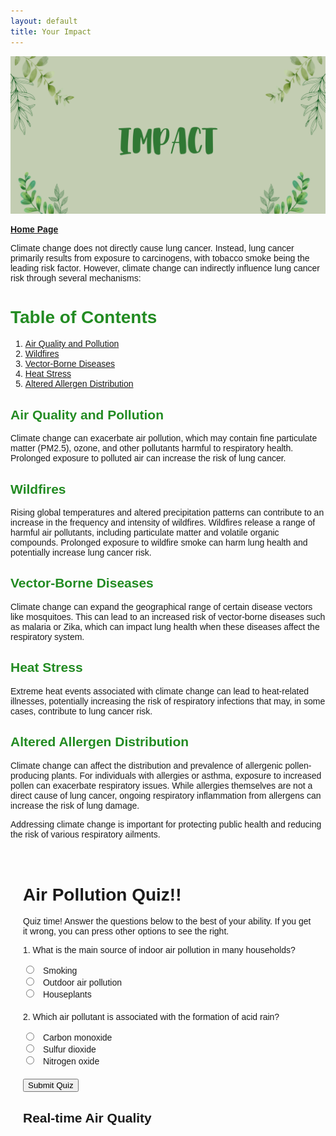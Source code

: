 ```yaml
---
layout: default
title: Your Impact
---
```

![Alt text](images/IMPACT.png)

[**Home Page**](/index.md)

<!-- Introduction and title of the page -->
Climate change does not directly cause lung cancer. Instead, lung cancer primarily results from exposure to carcinogens, with tobacco smoke being the leading risk factor. However, climate change can indirectly influence lung cancer risk through several mechanisms:

# <span style="color: #228B22"> Table of Contents </span>

<!-- Section title -->
1. [Air Quality and Pollution](#air-quality-and-pollution)
2. [Wildfires](#wildfires)
3. [Vector-Borne Diseases](#vector-borne-diseases)
4. [Heat Stress](#heat-stress)
5. [Altered Allergen Distribution](#altered-allergen-distribution)

<!-- Subsections related to climate change's impact on lung cancer -->

## <span style="color: #228B22"> Air Quality and Pollution </span>

<!-- Subsection title -->
Climate change can exacerbate air pollution, which may contain fine particulate matter (PM2.5), ozone, and other pollutants harmful to respiratory health. Prolonged exposure to polluted air can increase the risk of lung cancer.

## <span style="color: #228B22"> Wildfires </span>

<!-- Subsection title -->
Rising global temperatures and altered precipitation patterns can contribute to an increase in the frequency and intensity of wildfires. Wildfires release a range of harmful air pollutants, including particulate matter and volatile organic compounds. Prolonged exposure to wildfire smoke can harm lung health and potentially increase lung cancer risk.

## <span style="color: #228B22"> Vector-Borne Diseases </span>

<!-- Subsection title -->
Climate change can expand the geographical range of certain disease vectors like mosquitoes. This can lead to an increased risk of vector-borne diseases such as malaria or Zika, which can impact lung health when these diseases affect the respiratory system.

## <span style="color: #228B22"> Heat Stress </span>

<!-- Subsection title -->
Extreme heat events associated with climate change can lead to heat-related illnesses, potentially increasing the risk of respiratory infections that may, in some cases, contribute to lung cancer risk.

## <span style="color: #228B22"> Altered Allergen Distribution </span>

<!-- Subsection title -->
Climate change can affect the distribution and prevalence of allergenic pollen-producing plants. For individuals with allergies or asthma, exposure to increased pollen can exacerbate respiratory issues. While allergies themselves are not a direct cause of lung cancer, ongoing respiratory inflammation from allergens can increase the risk of lung damage.

<!-- A call to action and conclusion section -->
Addressing climate change is important for protecting public health and reducing the risk of various respiratory ailments.

<!-- HTML code section begins -->

<html>
<head>
    <title>Air Pollution Quiz!!</title>
    <script src="https://cdn.jsdelivr.net/npm/chart.js"></script>
    <style>
        /* Add your CSS styles here */
        body {
            font-family: Arial, sans-serif;
        }
        .container {
            max-width: 800px;
            margin: 0 auto;
            padding: 20px;
        }
        .quiz-question {
            margin: 20px 0;
        }
        .quiz-options input {
            margin-right: 10px;
        }
        .quiz-result {
            font-weight: bold;
        }
        #chart-container {
            margin-top: 30px;
        }
    </style>
</head>
<body>
    <div class="container">
        <h1>Air Pollution Quiz!!</h1>
<p>Quiz time! Answer the questions below to the best of your ability. If you get it wrong, you can press other options to see the right.</p>

<!-- Quiz form section -->
 <div class "quiz-question">
            <p>1. What is the main source of indoor air pollution in many households?</p>
            <div class="quiz-options">
                <input type="radio" name="q1" value="a"> Smoking<br>
                <input type="radio" name="q1" value="b"> Outdoor air pollution<br>
                <input type="radio" name="q1" value="c"> Houseplants<br>
            </div>
            <div class="quiz-result" id="q1-result"></div>
        </div>

<!-- Quiz question 2 -->
 <div class="quiz-question">
            <p>2. Which air pollutant is associated with the formation of acid rain?</p>
            <div class="quiz-options">
                <input type="radio" name="q2" value="a"> Carbon monoxide<br>
                <input type="radio" name="q2" value="b"> Sulfur dioxide<br>
                <input type="radio" name="q2" value="c"> Nitrogen oxide<br>
            </div>
            <div class="quiz-result" id="q2-result"></div>
        </div>

<!-- Button to submit the quiz -->
 <button onclick="submitQuiz()">Submit Quiz</button>

<!-- Chart for air quality -->
 <div id="chart-container">
            <h2>Real-time Air Quality</h2>
            <canvas id="airQualityChart" width="400" height="200"></canvas>
        </div>
    </div>

<!-- JavaScript code section -->
<script>
        // JavaScript function for submitting the quiz
        function submitQuiz() {
            // Get the selected answers
            const q1Answer = document.querySelector('input[name="q1"]:checked');
            const q2Answer = document.querySelector('input[name="q2"]:checked');

            // Check answers and display results
            if (q1Answer && q2Answer) {
                if (q1Answer.value === "a") {
                    document.getElementById("q1-result").textContent = "Correct";
                } else {
                    document.getElementById("q1-result").textContent = "Incorrect";
                }

                if (q2Answer.value === "b") {
                    document.getElementById("q2-result").textContent = "Correct";
                } else {
                    document.getElementById("q2-result").textContent = "Incorrect";
                }
            }
        }

        // Create a simple air quality chart
        const ctx = document.getElementById('airQualityChart').getContext('2d');
        const airQualityChart = new Chart(ctx, {
            type: 'bar',
            data: {
                labels: ['PM2.5', 'PM10', 'NO2', 'SO2', 'CO'],
                datasets: [{
                    label: 'Air Quality Index',
                    data: [25, 40, 20, 15, 10],
                    backgroundColor: 'rgba(75, 192, 192, 0.7)',
                    borderColor: 'rgba(75, 192, 192, 1)',
                    borderWidth: 1,
                }]
            },
            options: {
                scales: {
                    y: {
                       
